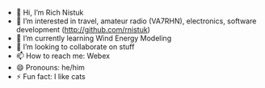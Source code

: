 - 👋 Hi, I’m Rich Nistuk
- 👀 I’m interested in travel, amateur radio (VA7RHN), electronics, software development (http://github.com/rnistuk)
- 🌱 I’m currently learning Wind Energy Modeling
- 💞️ I’m looking to collaborate on stuff
- 📫 How to reach me: Webex
- 😄 Pronouns: he/him
- ⚡ Fun fact: I like cats
